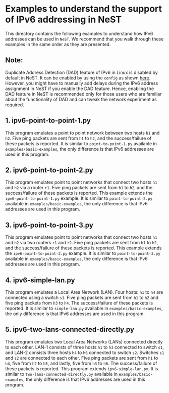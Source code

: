 # Examples to understand the support of IPv6 addressing in NeST

This directory contains the following examples to understand how IPv6 addresses
can be used in `NeST`. We recommend that you walk through these examples in
the same order as they are presented.

## Note:

Duplicate Address Detection (DAD) feature of IPv6 in Linux is disabled by
default in NeST. It can be enabled by using the `config` as shown [here](http://nest.nitk.ac.in/docs/master/user/config.html).
However, you might have to manually add delays during the IPv6 address
assignment in NeST if you enable the DAD feature. Hence, enabling the DAD
feature in NeST is recommended only for those users who are familiar about
the functionality of DAD and can tweak the network experiment as required.

## 1. ipv6-point-to-point-1.py
This program emulates a point to point network between two hosts `h1` and
`h2`. Five ping packets are sent from `h1` to `h2`, and the success/failure
of these packets is reported. It is similar to `point-to-point-1.py` available
in `examples/basic-examples`, the only difference is that IPv6 addresses are
used in this program.

<!-- The below snippet will render example code in docs website -->
<!-- #DOCS_INCLUDE: ipv6-point-to-point-1.py -->

## 2. ipv6-point-to-point-2.py
This program emulates point to point networks that connect two hosts `h1`
and `h2` via a router `r1`. Five ping packets are sent from `h1` to `h2`, and
the success/failure of these packets is reported. This example extends the
`ipv6-point-to-point-1.py` example. It is similar to `point-to-point-2.py`
available in `examples/basic-examples`, the only difference is that IPv6
addresses are used in this program.

<!-- The below snippet will render example code in docs website -->
<!-- #DOCS_INCLUDE: ipv6-point-to-point-2.py -->

## 3. ipv6-point-to-point-3.py
This program emulates point to point networks that connect two hosts `h1`
and `h2` via two routers `r1` and `r2`. Five ping packets are sent from `h1`
to `h2`, and the success/failure of these packets is reported. This example
extends the `ipv6-point-to-point-2.py` example. It is similar to
`point-to-point-3.py` available in `examples/basic-examples`, the only
difference is that IPv6 addresses are used in this program.

<!-- The below snippet will render example code in docs website -->
<!-- #DOCS_INCLUDE: ipv6-point-to-point-3.py -->

## 4. ipv6-simple-lan.py
This program emulates a Local Area Network (LAN). Four hosts: `h1` to `h4`
are connected using a switch `s1`. Five ping packets are sent from `h1` to `h2`
and five ping packets from `h3` to `h4`. The success/failure of these packets
is reported. It is similar to `simple-lan.py` available in
`examples/basic-examples`, the only difference is that IPv6 addresses are used
in this program.

<!-- The below snippet will render example code in docs website -->
<!-- #DOCS_INCLUDE: ipv6-simple-lan.py -->

## 5. ipv6-two-lans-connected-directly.py
This program emulates two Local Area Networks (LANs) connected directly to
each other. LAN-1 consists of three hosts `h1` to `h3` connected to switch
`s1`, and LAN-2 consists three hosts `h4` to `h6` connected to switch `s2`.
Switches `s1` and `s2` are connected to each other. Five ping packets are sent
from `h1` to `h4`, five from `h2` to `h5`, and lastly, five from `h3` to `h6`.
The success/failure of these packets is reported. This program extends
`ipv6-simple-lan.py`. It is similar to `two-lans-connected-directly.py`
available in `examples/basic-examples`, the only difference is that IPv6
addresses are used in this program.

<!-- The below snippet will render example code in docs website -->
<!-- #DOCS_INCLUDE: ipv6-two-lans-connected-directly.py -->
